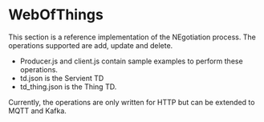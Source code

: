 # WebOfThings

This section is a reference implementation of the NEgotiation process.
The operations supported are add, update and delete.

- Producer.js and client.js contain sample examples to perform these operations. 
- td.json is the Servient TD
- td_thing.json is the Thing TD.

Currently, the operations are only written for HTTP but can be extended to MQTT and Kafka.

